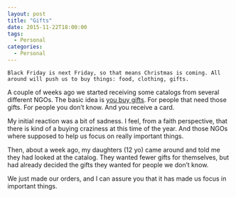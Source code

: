 ```yaml
---
layout: post
title: "Gifts"
date: 2015-11-22T18:00:00
tags:
  - Personal
categories:
  - Personal
---
```


    Black Friday is next Friday, so that means Christmas is coming. All around will push us to buy things: food, clothing, gifts.

A couple of weeks ago we started receiving some catalogs from several different NGOs. The basic idea is [you buy gifts](http://worldgifts.cafod.org.uk/). For people that need those gifts. For people you don’t know. And you receive a card.

My initial reaction was a bit of sadness. I feel, from a faith perspective, that there is kind of a buying craziness at this time of the year. And those NGOs where supposed to help us focus on really important things.

Then, about a week ago, my daughters (12 yo) came around and told me they had looked at the catalog. They wanted fewer gifts for themselves, but had already decided the gifts they wanted for people we don’t know.

We just made our orders, and I can assure you that it has made us focus in important things.
